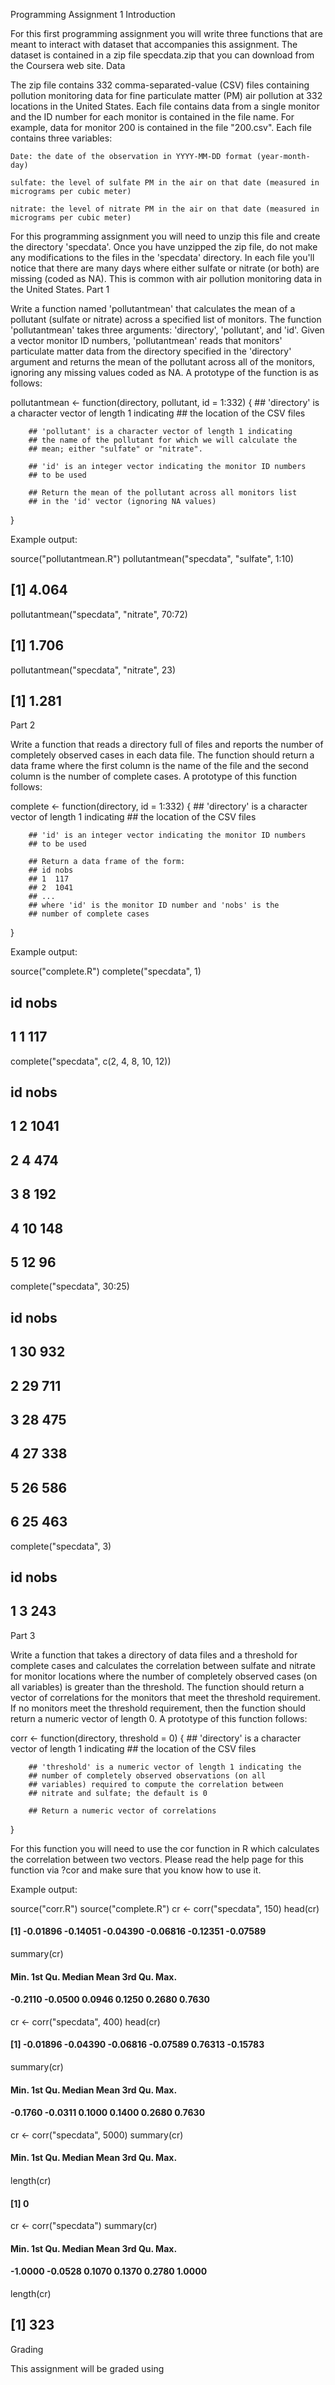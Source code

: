 Programming Assignment 1
Introduction

For this first programming assignment you will write three functions that are meant to interact with dataset that accompanies this assignment. The dataset is contained in a zip file specdata.zip that you can download from the Coursera web site.
Data

The zip file contains 332 comma-separated-value (CSV) files containing pollution monitoring data for fine particulate matter (PM) air pollution at 332 locations in the United States. Each file contains data from a single monitor and the ID number for each monitor is contained in the file name. For example, data for monitor 200 is contained in the file "200.csv". Each file contains three variables:

    Date: the date of the observation in YYYY-MM-DD format (year-month-day)

    sulfate: the level of sulfate PM in the air on that date (measured in micrograms per cubic meter)

    nitrate: the level of nitrate PM in the air on that date (measured in micrograms per cubic meter)

For this programming assignment you will need to unzip this file and create the directory 'specdata'. Once you have unzipped the zip file, do not make any modifications to the files in the 'specdata' directory. In each file you'll notice that there are many days where either sulfate or nitrate (or both) are missing (coded as NA). This is common with air pollution monitoring data in the United States.
Part 1

Write a function named 'pollutantmean' that calculates the mean of a pollutant (sulfate or nitrate) across a specified list of monitors. The function 'pollutantmean' takes three arguments: 'directory', 'pollutant', and 'id'. Given a vector monitor ID numbers, 'pollutantmean' reads that monitors' particulate matter data from the directory specified in the 'directory' argument and returns the mean of the pollutant across all of the monitors, ignoring any missing values coded as NA. A prototype of the function is as follows:

pollutantmean <- function(directory, pollutant, id = 1:332) {
        ## 'directory' is a character vector of length 1 indicating
        ## the location of the CSV files

        ## 'pollutant' is a character vector of length 1 indicating
        ## the name of the pollutant for which we will calculate the
        ## mean; either "sulfate" or "nitrate".

        ## 'id' is an integer vector indicating the monitor ID numbers
        ## to be used

        ## Return the mean of the pollutant across all monitors list
        ## in the 'id' vector (ignoring NA values)
}

Example output:

source("pollutantmean.R")
pollutantmean("specdata", "sulfate", 1:10)
## [1] 4.064
pollutantmean("specdata", "nitrate", 70:72)
## [1] 1.706
pollutantmean("specdata", "nitrate", 23)
## [1] 1.281

Part 2

Write a function that reads a directory full of files and reports the number of completely observed cases in each data file. The function should return a data frame where the first column is the name of the file and the second column is the number of complete cases. A prototype of this function follows:

complete <- function(directory, id = 1:332) {
        ## 'directory' is a character vector of length 1 indicating
        ## the location of the CSV files

        ## 'id' is an integer vector indicating the monitor ID numbers
        ## to be used
        
        ## Return a data frame of the form:
        ## id nobs
        ## 1  117
        ## 2  1041
        ## ...
        ## where 'id' is the monitor ID number and 'nobs' is the
        ## number of complete cases
}

Example output:

source("complete.R")
complete("specdata", 1)
##   id nobs
## 1  1  117
complete("specdata", c(2, 4, 8, 10, 12))
##   id nobs
## 1  2 1041
## 2  4  474
## 3  8  192
## 4 10  148
## 5 12   96
complete("specdata", 30:25)
##   id nobs
## 1 30  932
## 2 29  711
## 3 28  475
## 4 27  338
## 5 26  586
## 6 25  463
complete("specdata", 3)
##   id nobs
## 1  3  243

Part 3

Write a function that takes a directory of data files and a threshold for complete cases and calculates the correlation between sulfate and nitrate for monitor locations where the number of completely observed cases (on all variables) is greater than the threshold. The function should return a vector of correlations for the monitors that meet the threshold requirement. If no monitors meet the threshold requirement, then the function should return a numeric vector of length 0. A prototype of this function follows:

corr <- function(directory, threshold = 0) {
        ## 'directory' is a character vector of length 1 indicating
        ## the location of the CSV files

        ## 'threshold' is a numeric vector of length 1 indicating the
        ## number of completely observed observations (on all
        ## variables) required to compute the correlation between
        ## nitrate and sulfate; the default is 0

        ## Return a numeric vector of correlations
}

For this function you will need to use the cor function in R which calculates the correlation between two vectors. Please read the help page for this function via ?cor and make sure that you know how to use it.

Example output:

source("corr.R")
source("complete.R")
cr <- corr("specdata", 150)
head(cr)
#### [1] -0.01896 -0.14051 -0.04390 -0.06816 -0.12351 -0.07589
summary(cr)
####    Min. 1st Qu.  Median    Mean 3rd Qu.    Max. 
#### -0.2110 -0.0500  0.0946  0.1250  0.2680  0.7630
cr <- corr("specdata", 400)
head(cr)
#### [1] -0.01896 -0.04390 -0.06816 -0.07589  0.76313 -0.15783
summary(cr)
####    Min. 1st Qu.  Median    Mean 3rd Qu.    Max. 
#### -0.1760 -0.0311  0.1000  0.1400  0.2680  0.7630
cr <- corr("specdata", 5000)
summary(cr)
####    Min. 1st Qu.  Median    Mean 3rd Qu.    Max. 
#### 
length(cr)
#### [1] 0
cr <- corr("specdata")
summary(cr)
####    Min. 1st Qu.  Median    Mean 3rd Qu.    Max. 
#### -1.0000 -0.0528  0.1070  0.1370  0.2780  1.0000
length(cr)
## [1] 323

Grading

This assignment will be graded using
